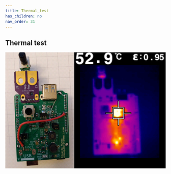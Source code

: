 ```yaml
---
title: Thermal_test
has_children: no
nav_order: 31
---
```





## Thermal test
![thermal picture](https://raw.githubusercontent.com/edmugu/arduino_adjustable_power_supply/master/documentation/snippets/1_watt_thermal.PNG "Thermal picture")

